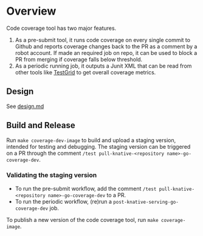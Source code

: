 # Overview

Code coverage tool has two major features.

1. As a pre-submit tool, it runs code coverage on every single commit to Github and reports coverage changes back to the PR as a comment by a robot account. If made an required job on repo, it can be used to block a PR from merging if coverage falls below threshold.
1. As a periodic running job, it outputs a Junit XML that can be read from other tools like [TestGrid](http://testgrid.knative.dev/serving#coverage) to get overall coverage metrics.

## Design

See [design.md](design.md)

## Build and Release

Run `make coverage-dev-image` to build and upload a staging version, intended for testing and debugging.
The staging version can be triggered on a PR through the comment
`/test pull-knative-<repository name>-go-coverage-dev`.

### Validating the staging version

- To run the pre-submit workflow, add the comment `/test pull-knative-<repository name>-go-coverage-dev` to a PR.
- To run the periodic workflow, (re)run a `post-knative-serving-go-coverage-dev` job.

To publish a new version of the code coverage tool, run `make coverage-image`.
